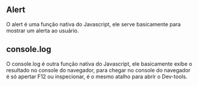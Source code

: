 ## Alert

O alert é uma função nativa do Javascript, ele serve basicamente para mostrar um alerta ao usuário.

## console.log

O console.log é outra função nativa do Javascript, ele basicamente exibe o resultado no console do navegador, para chegar no console do navegador é só apertar F12 ou inspecionar, é o mesmo atalho para abrir o Dev-tools.
